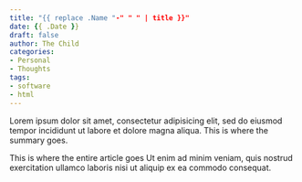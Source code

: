 ```yaml
---
title: "{{ replace .Name "-" " " | title }}"
date: {{ .Date }}
draft: false
author: The Child
categories:
- Personal
- Thoughts
tags:
- software
- html
---
```


Lorem ipsum dolor sit amet, consectetur adipisicing elit, sed do eiusmod
tempor incididunt ut labore et dolore magna aliqua.
This is where the summary goes.
<!--more-->

This is where the entire article goes
Ut enim ad minim veniam, quis nostrud exercitation ullamco laboris nisi ut
aliquip ex ea commodo consequat.
